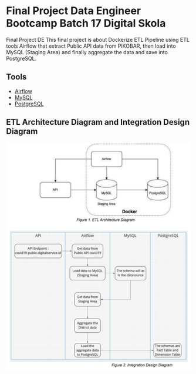 # Final Project Data Engineer Bootcamp Batch 17 Digital Skola

Final Project DE This final project is about Dockerize ETL Pipeline using ETL tools Airflow that extract Public API data from PIKOBAR, then load into MySQL (Staging Area) and finally
aggregate the data and save into PostgreSQL.


## Tools

 - [Airflow](https://airflow.apache.org/docs/apache-airflow/stable/howto/docker-compose/index.html)
 - [MySQL](https://hub.docker.com/_/mysql)
 - [PostgreSQL](https://hub.docker.com/_/postgres)

## ETL Architecture Diagram and Integration Design Diagram

![!\[alt text\](<Screenshot from 2024-03-16 22-40-57.png>)](<ETL Architecture Diagram and Integration Design Diagram.png>)